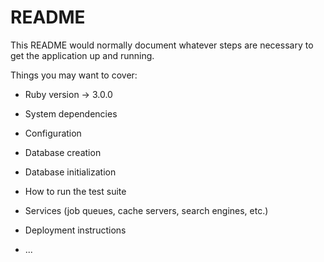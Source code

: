 # README

This README would normally document whatever steps are necessary to get the
application up and running.

Things you may want to cover:

* Ruby version -> 3.0.0

* System dependencies

* Configuration

* Database creation

* Database initialization

* How to run the test suite

* Services (job queues, cache servers, search engines, etc.)

* Deployment instructions

* ...
